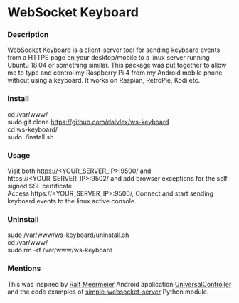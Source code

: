 # WebSocket Keyboard

### Description
WebSocket Keyboard is a client-server tool for sending keyboard events from a HTTPS page on your desktop/mobile to a linux server running Ubuntu 18.04 or something similar.
This package was put together to allow me to type and control my Raspberry Pi 4 from my Android mobile phone without using a keyboard. It works on Raspian, RetroPie, Kodi etc.

### Install
cd /var/www/  
sudo git clone https://github.com/dalvlex/ws-keyboard  
cd ws-keyboard/  
sudo ./install.sh  

### Usage
Visit both https://<YOUR_SERVER_IP>:9500/ and https://<YOUR_SERVER_IP>:9502/ and add browser exceptions for the self-signed SSL certificate.  
Access https://<YOUR_SERVER_IP>:9500/, Connect and start sending keyboard events to the linux active console.

### Uninstall
sudo /var/www/ws-keyboard/uninstall.sh  
cd /var/www/  
sudo rm -rf /var/www/ws-keyboard  

### Mentions
This was inspired by [Ralf Meermeier](https://github.com/threebrooks) Android application [UniversalController](https://github.com/threebrooks/UniversalController) and the code examples of [simple-websocket-server](https://pypi.org/project/simple-websocket-server/) Python module.
